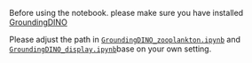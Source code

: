 Before using the notebook. please make sure you have installed [GroundingDINO](https://github.com/IDEA-Research/GroundingDINO)

Please adjust the path in [`GroundingDINO_zooplankton.ipynb`](https://github.com/lfk118/ZooplanktonCV/blob/main/GroundingDINO/GroundingDINO_zooplankton.ipynb) and [`GroundingDINO_display.ipynb`](https://github.com/lfk118/ZooplanktonCV/blob/main/GroundingDINO/GroundingDINO_display.ipynb)base on your own setting.
